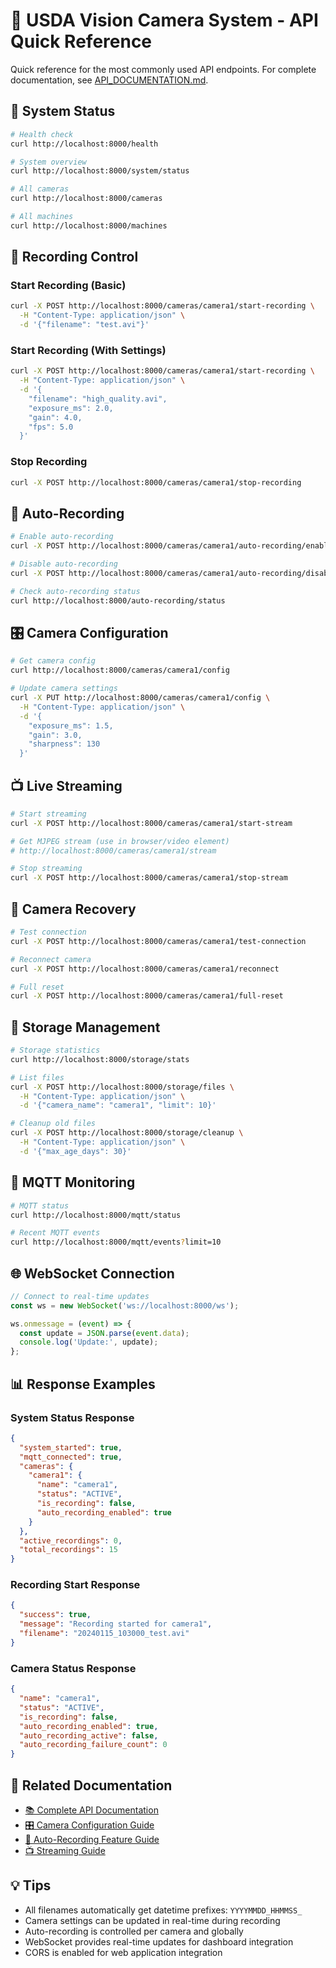 # 🚀 USDA Vision Camera System - API Quick Reference

Quick reference for the most commonly used API endpoints. For complete documentation, see [API_DOCUMENTATION.md](API_DOCUMENTATION.md).

## 🔧 System Status

```bash
# Health check
curl http://localhost:8000/health

# System overview
curl http://localhost:8000/system/status

# All cameras
curl http://localhost:8000/cameras

# All machines
curl http://localhost:8000/machines
```

## 🎥 Recording Control

### Start Recording (Basic)
```bash
curl -X POST http://localhost:8000/cameras/camera1/start-recording \
  -H "Content-Type: application/json" \
  -d '{"filename": "test.avi"}'
```

### Start Recording (With Settings)
```bash
curl -X POST http://localhost:8000/cameras/camera1/start-recording \
  -H "Content-Type: application/json" \
  -d '{
    "filename": "high_quality.avi",
    "exposure_ms": 2.0,
    "gain": 4.0,
    "fps": 5.0
  }'
```

### Stop Recording
```bash
curl -X POST http://localhost:8000/cameras/camera1/stop-recording
```

## 🤖 Auto-Recording

```bash
# Enable auto-recording
curl -X POST http://localhost:8000/cameras/camera1/auto-recording/enable

# Disable auto-recording
curl -X POST http://localhost:8000/cameras/camera1/auto-recording/disable

# Check auto-recording status
curl http://localhost:8000/auto-recording/status
```

## 🎛️ Camera Configuration

```bash
# Get camera config
curl http://localhost:8000/cameras/camera1/config

# Update camera settings
curl -X PUT http://localhost:8000/cameras/camera1/config \
  -H "Content-Type: application/json" \
  -d '{
    "exposure_ms": 1.5,
    "gain": 3.0,
    "sharpness": 130
  }'
```

## 📺 Live Streaming

```bash
# Start streaming
curl -X POST http://localhost:8000/cameras/camera1/start-stream

# Get MJPEG stream (use in browser/video element)
# http://localhost:8000/cameras/camera1/stream

# Stop streaming
curl -X POST http://localhost:8000/cameras/camera1/stop-stream
```

## 🔄 Camera Recovery

```bash
# Test connection
curl -X POST http://localhost:8000/cameras/camera1/test-connection

# Reconnect camera
curl -X POST http://localhost:8000/cameras/camera1/reconnect

# Full reset
curl -X POST http://localhost:8000/cameras/camera1/full-reset
```

## 💾 Storage Management

```bash
# Storage statistics
curl http://localhost:8000/storage/stats

# List files
curl -X POST http://localhost:8000/storage/files \
  -H "Content-Type: application/json" \
  -d '{"camera_name": "camera1", "limit": 10}'

# Cleanup old files
curl -X POST http://localhost:8000/storage/cleanup \
  -H "Content-Type: application/json" \
  -d '{"max_age_days": 30}'
```

## 📡 MQTT Monitoring

```bash
# MQTT status
curl http://localhost:8000/mqtt/status

# Recent MQTT events
curl http://localhost:8000/mqtt/events?limit=10
```

## 🌐 WebSocket Connection

```javascript
// Connect to real-time updates
const ws = new WebSocket('ws://localhost:8000/ws');

ws.onmessage = (event) => {
  const update = JSON.parse(event.data);
  console.log('Update:', update);
};
```

## 📊 Response Examples

### System Status Response
```json
{
  "system_started": true,
  "mqtt_connected": true,
  "cameras": {
    "camera1": {
      "name": "camera1",
      "status": "ACTIVE",
      "is_recording": false,
      "auto_recording_enabled": true
    }
  },
  "active_recordings": 0,
  "total_recordings": 15
}
```

### Recording Start Response
```json
{
  "success": true,
  "message": "Recording started for camera1",
  "filename": "20240115_103000_test.avi"
}
```

### Camera Status Response
```json
{
  "name": "camera1",
  "status": "ACTIVE",
  "is_recording": false,
  "auto_recording_enabled": true,
  "auto_recording_active": false,
  "auto_recording_failure_count": 0
}
```

## 🔗 Related Documentation

- [📚 Complete API Documentation](API_DOCUMENTATION.md)
- [🎛️ Camera Configuration Guide](api/CAMERA_CONFIG_API.md)
- [🤖 Auto-Recording Feature Guide](features/AUTO_RECORDING_FEATURE_GUIDE.md)
- [📺 Streaming Guide](guides/STREAMING_GUIDE.md)

## 💡 Tips

- All filenames automatically get datetime prefixes: `YYYYMMDD_HHMMSS_`
- Camera settings can be updated in real-time during recording
- Auto-recording is controlled per camera and globally
- WebSocket provides real-time updates for dashboard integration
- CORS is enabled for web application integration
